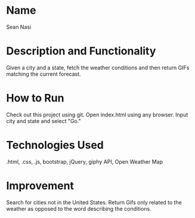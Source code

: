 # Name
Sean Nasi

# Description and Functionality
Given a city and a state, fetch the weather conditions and then return GIFs matching the current forecast. 

# How to Run
Check out this project using git. Open index.html using any browser. Input city and state and select "Go."

# Technologies Used
.html, .css, .js, bootstrap, jQuery, giphy API, Open Weather Map

# Improvement
Search for cities not in the United States. Return Gifs only related to the weather as opposed to the word describing the conditions. 